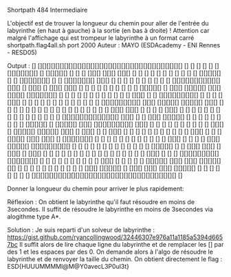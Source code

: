 Shortpath
484
Intermediaire

L'objectif est de trouver la longueur du chemin pour aller de l'entrée du labyrinthe (en haut à gauche) à la sortie (en bas à droite) ! Attention car malgré l'affichage qui est trompeur le labyrinthe à un format carré shortpath.flag4all.sh port 2000
Auteur : MAYO (ESDAcademy - ENI Rennes - RESD05)

Output :
[]  [][][][][][][][][][][][][][][][][][][][][][][][][][][][][][][][][]
[]              []              []      []          []              []
[][][][][][][]  []  [][][][][]  []  []  []  [][][]  [][][]  [][][]  []
[]          []  []      []          []  []      []          []      []
[]  [][][][][]  []  []  [][][][][][][]  []  []  [][][][][][][]  [][][]
[]              []  []              []  []  []  []          []      []
[]  [][][][][][][][][][][]  [][][]  []  [][][]  []  [][][]  [][][]  []
[]          []          []      []  []          []  []          []  []
[][][][][]  []  [][][]  [][][][][]  [][][][][][][]  [][][][][][][]  []
[]      []  []  []  []              []      []      []          []  []
[]  [][][]  []  []  [][][][][][][][][]  []  []  []  []  [][][]  []  []
[]      []      []                      []  []  []      []      []  []
[]  []  [][][][][][][][][]  [][][]  [][][][][]  [][][][][]  [][][]  []
[]  []      []      []      []      []      []  []      []      []  []
[]  []  []  []  []  []  [][][]  [][][]  []  []  []  []  [][][]  []  []
[]  []  []      []      []      []      []  []  []  []      []      []
[]  []  [][][][][][][][][][][][][]  [][][]  []  []  [][][]  [][][][][]
[]  []          []              []      []      []      []          []
[]  [][][][][]  []  [][][][][]  [][][]  [][][][][][][][][]  [][][]  []
[]      []  []      []              []      []          []      []  []
[][][]  []  [][][][][]  [][][][][]  [][][]  []  [][][]  []  []  [][][]
[]  []      []          []          []      []  []      []  []      []
[]  [][][]  []  []  [][][][][]  [][][]  [][][]  []  [][][][][][][]  []
[]      []  []  []  []      []  []      []      []                  []
[]  [][][]  []  []  []  []  [][][]  [][][][][]  [][][][][][][][][]  []
[]          []  []  []  []      []      []      []      []      []  []
[]  [][][][][]  []  []  [][][]  [][][]  []  [][][]  []  [][][]  []  []
[]  []  []      []  []  []  []      []      []      []          []  []
[]  []  []  [][][]  []  []  []  [][][][][][][][][]  [][][][][][][]  []
[]      []  []  []  []  []  []                      []              []
[][][]  []  []  []  []  []  [][][][][]  [][][]  [][][]  [][][][][][][]
[]      []  []      []  []          []      []  []      []          []
[]  [][][]  [][][][][]  []  [][][]  [][][]  [][][]  [][][][][]  []  []
[]      []                  []          []                      []  []
[][][][][][][][][][][][][][][][][][][][][][][][][][][][][][][][][]  []

Donner la longueur du chemin pour arriver le plus rapidement:

Réflexion :
On obtient le labyrinthe qu'il faut résoudre en moins de 3secondes. Il suffit de résoudre le labyrinthe en moins de 3secondes via alogithme type A*.

Solution :
Je suis reparti d'un solveur de labyrinthe : https://gist.github.com/ryancollingwood/32446307e976a11a1185a5394d6657bc
Il suffit alors de lire chaque ligne du labyrinthe et de remplacer les [] par des 1 et les espaces par des 0.
On demande alors à l'algo de résoudre le labyrinthe et de renvoyer la taille du chemin. On obtient directement le flag :
ESD{HUUUMMMMl@M@Y0avecL3P0ul3t}
